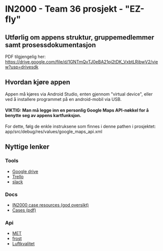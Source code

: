 # IN2000 - Team 36 prosjekt - "EZ-fly"

## Utførlig om appens struktur, gruppemedlemmer samt prosessdokumentasjon

PDF tilgjengelig her: https://drive.google.com/file/d/1GNTmQvTJ0eBA21pj2tDK_VxbtLRibwV2/view?usp=drivesdk

## Hvordan kjøre appen

Appen må kjøres via Android Studio, enten gjennom "virtual device", eller ved å installere programmet på en android-mobil via USB. 

#### VIKTIG: Man må legge inn en personlig Google Maps API-nøkkel for å benytte seg av appens kartfunksjon.

For dette, følg de enkle instruksene som finnes i denne pathen i prosjektet: app/src/debug/res/values/google_maps_api.xml

## Nyttige lenker

### Tools
- [Google drive](https://drive.google.com/open?id=1bChILODl54nJyrrzWWDoBAAk-wocjbVR)
- [Trello](https://trello.com/in200010)
- [slack](https://in2000-prosjektgroup.slack.com)

### Docs
- [IN2000 case resources (god oversikt)](https://in2000-apiproxy.ifi.uio.no/weatherapi/doc/IN2000)
- [Cases (pdf)](https://www.uio.no/studier/emner/matnat/ifi/IN2000/v20/prosjekt/case-in2000-v20.pdf)

### Api
- [MET](https://in2000-apiproxy.ifi.uio.no/)
- [frost](https://in2000-frostproxy.ifi.uio.no/howto.html)
- [Luftkvalitet](https://airquality-expert-ifi.met.no/)
